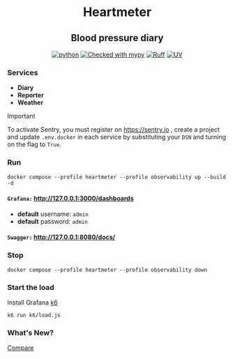 <div align="center">

# Heartmeter
## Blood pressure diary

[![python](https://img.shields.io/badge/python-3.13-blue)](https://www.python.org/)
[![Checked with mypy](https://www.mypy-lang.org/static/mypy_badge.svg)](https://mypy-lang.org/)
[![Ruff](https://img.shields.io/endpoint?url=https://raw.githubusercontent.com/astral-sh/ruff/main/assets/badge/v2.json)](https://github.com/astral-sh/ruff)
[![UV](https://img.shields.io/endpoint?url=https://raw.githubusercontent.com/astral-sh/uv/main/assets/badge/v0.json)](https://github.com/astral-sh/uv)

</div>

### Services
- **Diary**
- **Reporter**
- **Weather**

> [!IMPORTANT]
> To activate Sentry, you must register on https://sentry.io , create a project and update `.env.docker` 
> in each service by substituting your `DSN` and turning on the flag to `True`.

### Run

```shell
docker compose --profile heartmeter --profile observability up --build -d
```

#### `Grafana:` http://127.0.0.1:3000/dashboards
- **default** username: `admin`
- **default** password: `admin`
#### `Swagger:` http://127.0.0.1:8080/docs/

### Stop
```shell
docker compose --profile heartmeter --profile observability down
```

### Start the load
Install Grafana [k6](https://grafana.com/docs/k6/latest/set-up/install-k6/)

```shell
k6 run k6/load.js
```

### What's New?

[Compare](https://github.com/draincoder/heartmeter/compare/2-sentry...3-metrics)
